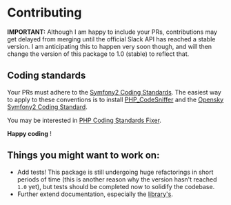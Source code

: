 # Contributing

**IMPORTANT:** Although I am happy to include your PRs, contributions may get delayed from merging until the official
Slack API has reached a stable version. I am anticipating this to happen very soon though, and will then change the
version of this package to 1.0 (stable) to reflect that.

## Coding standards

Your PRs must adhere to the [Symfony2 Coding Standards](http://symfony.com/doc/current/contributing/code/standards.html).
The easiest way to apply to these conventions is to install [PHP_CodeSniffer](http://pear.php.net/package/PHP_CodeSniffer)
and the [Opensky Symfony2 Coding Standard](https://github.com/opensky/Symfony2-coding-standard).

You may be interested in [PHP Coding Standards Fixer](https://github.com/fabpot/PHP-CS-Fixer).

**Happy coding** !


## Things you might want to work on:

- Add tests! This package is still undergoing huge refactorings in short periods of time (this is another reason why the
version hasn't reached `1.0` yet), but tests should be completed now to solidify the codebase.
- Further extend documentation, especially the [library's](https://github.com/cleentfaar/slack).
